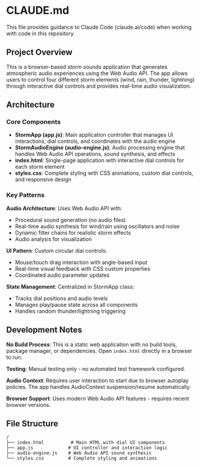 # CLAUDE.md

This file provides guidance to Claude Code (claude.ai/code) when working with code in this repository.

## Project Overview

This is a browser-based storm sounds application that generates atmospheric audio experiences using the Web Audio API. The app allows users to control four different storm elements (wind, rain, thunder, lightning) through interactive dial controls and provides real-time audio visualization.

## Architecture

### Core Components

- **StormApp (app.js)**: Main application controller that manages UI interactions, dial controls, and coordinates with the audio engine
- **StormAudioEngine (audio-engine.js)**: Audio processing engine that handles Web Audio API operations, sound synthesis, and effects
- **index.html**: Single-page application with interactive dial controls for each storm element
- **styles.css**: Complete styling with CSS animations, custom dial controls, and responsive design

### Key Patterns

**Audio Architecture**: Uses Web Audio API with:
- Procedural sound generation (no audio files)
- Real-time audio synthesis for wind/rain using oscillators and noise
- Dynamic filter chains for realistic storm effects
- Audio analysis for visualization

**UI Pattern**: Custom circular dial controls:
- Mouse/touch drag interaction with angle-based input
- Real-time visual feedback with CSS custom properties
- Coordinated audio parameter updates

**State Management**: Centralized in StormApp class:
- Tracks dial positions and audio levels
- Manages play/pause state across all components
- Handles random thunder/lightning triggering

## Development Notes

**No Build Process**: This is a static web application with no build tools, package manager, or dependencies. Open `index.html` directly in a browser to run.

**Testing**: Manual testing only - no automated test framework configured.

**Audio Context**: Requires user interaction to start due to browser autoplay policies. The app handles AudioContext suspension/resume automatically.

**Browser Support**: Uses modern Web Audio API features - requires recent browser versions.

## File Structure

```
/
├── index.html          # Main HTML with dial UI components
├── app.js             # UI controller and interaction logic  
├── audio-engine.js    # Web Audio API sound synthesis
└── styles.css         # Complete styling and animations
```